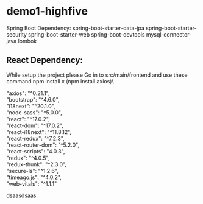 # demo1-highfive

Spring Boot Dependency:
spring-boot-starter-data-jpa
spring-boot-starter-security
spring-boot-starter-web
spring-boot-devtools
mysql-connector-java
lombok

## React Dependency: 
While setup the project please Go in to src/main/frontend
and use these command npm install x (npm install axios)\

"axios": "^0.21.1",\
"bootstrap": "^4.6.0",\
"i18next": "^20.1.0",\
"node-sass": "^5.0.0",\
"react": "^17.0.2",\
"react-dom": "^17.0.2",\
"react-i18next": "^11.8.12",\
"react-redux": "^7.2.3",\
"react-router-dom": "^5.2.0",\
"react-scripts": "4.0.3",\
"redux": "^4.0.5",\
"redux-thunk": "^2.3.0",\
"secure-ls": "^1.2.6",\
"timeago.js": "^4.0.2",\
"web-vitals": "^1.1.1" 


dsaasdsaas